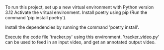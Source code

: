To run this project, set up a new virtual environment with Python version 3.12
Activate the vritual environment.
Install poetry using pip (Run the command 'pip install poetry').

Install the dependencies by running the command 'poetry install'.

Execute the code file 'tracker.py' using this environment.
'tracker_video.py' can be used to feed in an input video, and get an annotated output video.

